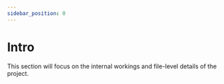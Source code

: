 ```yaml
---
sidebar_position: 0
---
```


# Intro

This section will focus on the internal workings and file-level details of the project.
